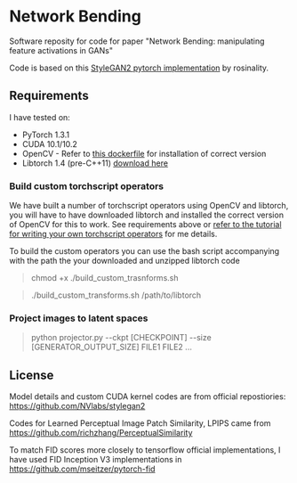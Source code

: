 # Network Bending

Software reposity for code for paper "Network Bending: manipulating feature activations in GANs"

Code is based on this [StyleGAN2 pytorch implementation](https://github.com/rosinality/stylegan2-pytorch) by rosinality.

## Requirements

I have tested on:

* PyTorch 1.3.1
* CUDA 10.1/10.2
* OpenCV - Refer to [this dockerfile](https://github.com/pytorch/extension-script/blob/master/Dockerfile) for installation of correct version
* Libtorch 1.4 (pre-C++11) [download here](https://pytorch.org/get-started/locally/)

### Build custom torchscript operators
We have built a number of torchscript operators using OpenCV and libtorch, you will have to have downloaded libtorch and installed the correct version of OpenCV for this to work. See requirements above or [refer to the tutorial for writing your own torchscript operators](https://pytorch.org/tutorials/advanced/torch_script_custom_ops.html) for me details. 

To build the custom operators you can use the bash script accompanying with the path the your downloaded and unzipped libtorch code

> chmod +x ./build_custom_trasnforms.sh

> ./build_custom_transforms.sh /path/to/libtorch

### Project images to latent spaces

> python projector.py --ckpt [CHECKPOINT] --size [GENERATOR_OUTPUT_SIZE] FILE1 FILE2 ...

## License

Model details and custom CUDA kernel codes are from official repostiories: https://github.com/NVlabs/stylegan2

Codes for Learned Perceptual Image Patch Similarity, LPIPS came from https://github.com/richzhang/PerceptualSimilarity

To match FID scores more closely to tensorflow official implementations, I have used FID Inception V3 implementations in https://github.com/mseitzer/pytorch-fid
